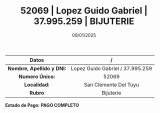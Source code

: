 ﻿---
title: 52069 | Lopez Guido Gabriel | 37.995.259 | BIJUTERIE
date: 09/01/2025
draft: false
tags: ['san-clemente-del-tuyu', 'titular', 'bijuterie']
---

|          **Datos**          |  /  |
|:---------------------------:|:---:|
| **Nombre, Apellido y DNI:** | Lopez Guido Gabriel / 37.995.259 |
|      **Numero Único:**      | 52069 |
|        **Localidad:**       | San Clemente Del Tuyu |
|          **Rubro**          | Bijuterie |

**Estado de Pago:** **PAGO COMPLETO**
